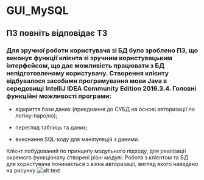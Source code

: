 # GUI_MySQL

## ПЗ повніть відповідає ТЗ

### Для зручної роботи користувача зі БД було зроблено ПЗ, що виконує функції клієнта зі зручним користувацьким інтерфейсом, що дає можливість працювати з БД непідготовленому користувачу. Створення клієнту відбувалося засобами програмування мови Java в середовищі IntelliJ IDEA Community Edition 2016.3.4. Головні функційні можливості програми:
	
  + відкриття бази даних (приєднання до СУБД на основі авторизації по логіну-паролю);
	
  + перегляд таблиць та даних;
	
  + виконання SQL-коду для маніпуляцій з даними.
  
Клієнт побудований по принципу модульного підходу, для реалізації окремого функціоналу створені різні модулі.
Робота з клієнтом та БД для користувача починається з вікна авторизації, вигляд якого наведено на рисунку
![alt text](https://github.com/Software18Engineering/GUI_MySQL/blob/master/%D0%91%D0%94.bmp)
